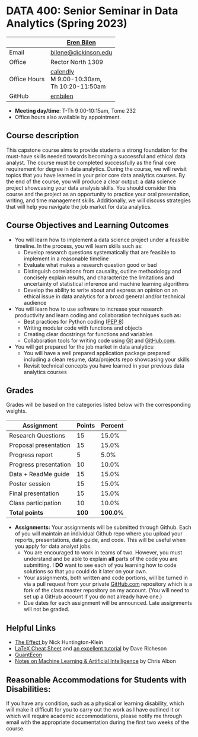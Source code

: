 # DATA 400: Senior Seminar in Data Analytics (Spring 2023) #

|  | [Eren Bilen](http://ernbilen.github.io) |
|--------------|--------------------------------------------------------------|
| Email | [bilene@dickinson.edu](mailto:bilene@dickinson.edu) |
| Office | Rector North 1309 |
| Office Hours | [calendly](https://calendly.com/bilene/office-meeting?month=2023-01) <br> M 9:00-10:30am, <br> Th 10:20-11:50am|
| GitHub | [ernbilen](https://github.com/ernbilen) |

* **Meeting day/time**: T-Th 9:00-10:15am, Tome 232
* Office hours also available by appointment.


## Course description      ##

This capstone course aims to provide students a strong foundation for the must-have skills needed towards becoming a successful and ethical data analyst. The course must be completed successfully as the final core requirement for degree in data analytics. During the course, we will revisit topics that you have learned in your prior core data analytics courses. By the end of the course, you will produce a clear output: a data science project showcasing your data analysis skills. You should consider this course and the project as an opportunity to practice your oral presentation, writing, and time management skills. Additionally, we will discuss strategies that will help you navigate the job market for data analytics.


## Course Objectives and Learning Outcomes ##

* You will learn how to implement a data science project under a feasible timeline. In the process, you will learn skills such as:
	* Develop research questions systematically that are feasible to implement in a reasonable timeline
	* Evaluate what makes a research question good or bad
	* Distinguish correlations from causality, outline methodology and concisely explain results, and characterize the limitations and uncertainty of statistical inference and machine learning algorithms
	* Develop the ability to write about and express an opinion on an ethical issue in data analytics for a broad general and/or technical audience
* You will learn how to use software to increase your research productivity and learn coding and collaboration techniques such as:
	* Best practices for Python coding ([PEP 8](https://www.python.org/dev/peps/pep-0008/))
	* Writing modular code with functions and objects
	* Creating clear docstrings for functions and variables
	* Collaboration tools for writing code using [Git](https://git-scm.com/) and [GitHub.com](https://github.com/).
* You will get prepared for the job market in data analytics:
	* You will have a well prepared application package prepared including a clean resume, data/projects repo showcasing your skills
	* Revisit technical concepts you have learned in your previous data analytics courses


## Grades   ##

Grades will be based on the categories listed below with the corresponding weights.

Assignment                   | Points |   Percent  |
-----------------------------|--------|------------|
Research Questions  	     |   15   |    15.0%   |
Proposal presentation	     |   15   |	   15.0%   |
Progress report		     |    5   |	    5.0%   |
Progress presentation        |   10   |	   10.0%   |
Data + ReadMe guide          |   15   |    15.0%   |
Poster session               |   15   |	   15.0%   |
Final presentation           |   15   |	   15.0%   |
Class participation          |   10   |    10.0%   |
**Total points**             | **100** | **100.0%** |

* **Assignments:** Your assignments will be submitted through Github. Each of you will maintain an individual Github repo where you upload your reports, presentations, data guide, and code. This will be useful when you apply for data analyst jobs.
	* You are encouraged to work in teams of two. However, you must understand and be able to explain **all** parts of the code you are submitting. I **DO** want to see each of you learning how to code solutions so that you could do it later on your own.
	* Your assignments, both written and code portions, will be turned in via a pull request from your private [GitHub.com](https://github.com/) repository which is a fork of the class master repository on my account. (You will need to set up a GitHub account if you do not already have one.)
	* Due dates for each assignment will be announced. Late assignments will not be graded.


## Helpful Links ##

* [The Effect ](https://theeffectbook.net) by Nick Huntington-Klein
* [LaTeX Cheat Sheet](http://users.dickinson.edu/~richesod/latex/latexcheatsheet.pdf) and [an excellent tutorial](https://www.youtube.com/watch?v=NXW4cbHBthY) by Dave Richeson
* [QuantEcon](https://quantecon.org)
* [Notes on Machine Learning & Artificial Intelligence](https://chrisalbon.com) by Chris Albon


## Reasonable Accommodations for Students with Disabilities: ##

If you have any condition, such as a physical or learning disability, which will make it difficult for you to carry out the work as I have outlined it or which will require academic accommodations, please notify me through email with the appropriate documentation during the first two weeks of the course.
